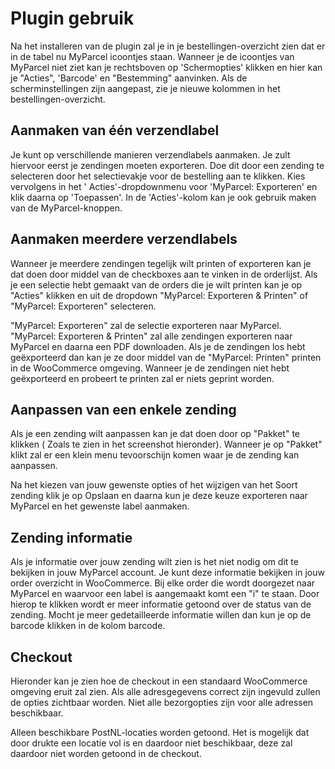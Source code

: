 # Plugin gebruik

Na het installeren van de plugin zal je in je bestellingen-overzicht zien dat er
in de tabel nu MyParcel icoontjes staan. Wanneer je de icoontjes van MyParcel
niet ziet kan je rechtsboven op 'Schermopties' klikken en hier kan je
"Acties", 'Barcode' en "Bestemming" aanvinken. Als de scherminstellingen zijn
aangepast, zie je nieuwe kolommen in het bestellingen-overzicht.

<MPImg src="/documentation/woocommerce/woocommerce-ordergrid-acties.svg" alt="woocommerce order overzicht acties" />

## Aanmaken van één verzendlabel

Je kunt op verschillende manieren verzendlabels aanmaken. Je zult hiervoor eerst
je zendingen moeten exporteren. Doe dit door een zending te selecteren door het
selectievakje voor de bestelling aan te klikken. Kies vervolgens in het '
Acties'-dropdownmenu voor 'MyParcel: Exporteren' en klik daarna op 'Toepassen'.
In de 'Acties'-kolom kan je ook gebruik maken van de
MyParcel-knoppen.

## Aanmaken meerdere verzendlabels

Wanneer je meerdere zendingen tegelijk wilt
printen of exporteren kan je dat doen door middel van de checkboxes aan te
vinken in de orderlijst. Als je een selectie hebt gemaakt van de orders die je
wilt printen kan je op "Acties" klikken en uit de dropdown "MyParcel: Exporteren
& Printen" of "MyParcel: Exporteren" selecteren.

"MyParcel: Exporteren" zal de selectie exporteren naar MyParcel. "MyParcel:
Exporteren & Printen" zal alle zendingen exporteren naar MyParcel en daarna een
PDF downloaden. Als je de zendingen los hebt geëxporteerd dan kan je ze door
middel van de "MyParcel: Printen" printen in de WooCommerce omgeving. Wanneer je
de zendingen niet hebt geëxporteerd en probeert te printen zal er niets geprint
worden.

<MPImg src="/documentation/woocommerce/woocommerce-ordergrid-bulkacties.svg" alt="woocommerce bulk acties" />

## Aanpassen van een enkele zending

Als je een zending wilt aanpassen kan je dat doen door op "Pakket" te klikken (
Zoals te zien in het screenshot hieronder). Wanneer je op "Pakket" klikt zal er
een klein menu tevoorschijn komen waar je de zending kan aanpassen.

Na het kiezen van jouw gewenste opties of het wijzigen van het Soort zending
klik je op Opslaan en daarna kun je deze keuze exporteren naar MyParcel en het
gewenste label aanmaken.

<MPImg src="/documentation/woocommerce/woocommerce-order-aanpassen.svg" alt="woocommerce order aanpassen" />

## Zending informatie

Als je informatie over jouw zending wilt zien is het niet nodig om dit te
bekijken in jouw MyParcel account. Je kunt deze informatie bekijken in jouw
order overzicht in WooCommerce. Bij elke order die wordt doorgezet naar MyParcel
en waarvoor een label is aangemaakt komt een "i" te staan. Door hierop te
klikken wordt er meer informatie getoond over de status van de zending. Mocht je
meer gedetailleerde informatie willen dan kun je op de barcode klikken in de
kolom barcode.

<MPImg src="/documentation/woocommerce/woocommerce-zending-informatie.svg" alt="woocommerce zending informatie" />

## Checkout

Hieronder kan je zien hoe de checkout in een standaard WooCommerce omgeving
eruit zal zien. Als alle adresgegevens correct zijn ingevuld zullen de opties
zichtbaar worden. Niet alle bezorgopties zijn voor alle adressen beschikbaar.

<MPImg src="/documentation/woocommerce/woocommerce-delivery-options-thuis.svg" alt="woocommerce delivery options thuis levering" />

Alleen beschikbare PostNL-locaties worden getoond. Het is mogelijk dat door
drukte een locatie vol is en daardoor niet beschikbaar, deze zal daardoor niet
worden getoond in de checkout.

<MPImg src="/documentation/woocommerce/woocommerce-delivery-options-pickup.svg" alt="woocommerce delivery options pickup" />
